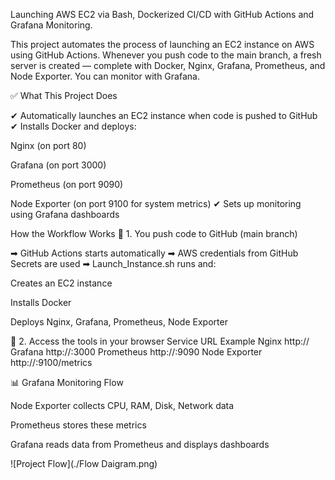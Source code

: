 Launching AWS EC2 via Bash, Dockerized CI/CD with GitHub Actions and Grafana Monitoring.

This project automates the process of launching an EC2 instance on AWS using GitHub Actions. Whenever you push code to the main branch, a fresh server is created — complete with Docker, Nginx, Grafana, Prometheus, and Node Exporter. You can monitor with Grafana.

✅ What This Project Does

✔ Automatically launches an EC2 instance when code is pushed to GitHub
✔ Installs Docker and deploys:

Nginx (on port 80)

Grafana (on port 3000)

Prometheus (on port 9090)

Node Exporter (on port 9100 for system metrics)
✔ Sets up monitoring using Grafana dashboards

How the Workflow Works
🔹 1. You push code to GitHub (main branch)

➡ GitHub Actions starts automatically
➡ AWS credentials from GitHub Secrets are used
➡ Launch_Instance.sh runs and:

Creates an EC2 instance

Installs Docker

Deploys Nginx, Grafana, Prometheus, Node Exporter

🔹 2. Access the tools in your browser
Service	URL Example
Nginx	http://<EC2-Public-IP>
Grafana	http://<EC2-Public-IP>:3000
Prometheus	http://<EC2-Public-IP>:9090
Node Exporter	http://<EC2-Public-IP>:9100/metrics

📊 Grafana Monitoring Flow

Node Exporter collects CPU, RAM, Disk, Network data

Prometheus stores these metrics

Grafana reads data from Prometheus and displays dashboards

![Project Flow](./Flow Daigram.png)
